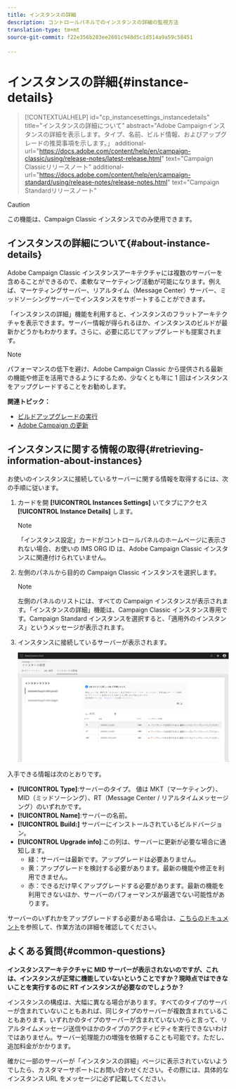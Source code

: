 ```yaml
---
title: インスタンスの詳細
description: コントロールパネルでのインスタンスの詳細の監視方法
translation-type: tm+mt
source-git-commit: f22e356b283ee2601c948d5c1d514a9a59c58451

---
```



# インスタンスの詳細{#instance-details}

>[!CONTEXTUALHELP]
>id=&quot;cp_instancesettings_instancedetails&quot;
>title=&quot;インスタンスの詳細について&quot;
>abstract=&quot;Adobe Campaignインスタンスの詳細を表示します。タイプ、名前、ビルド情報、およびアップグレードの推奨事項を示します。」
>additional-url=&quot;https://docs.adobe.com/content/help/en/campaign-classic/using/release-notes/latest-release.html&quot; text=&quot;Campaign Classicリリースノート&quot;
>additional-url=&quot;https://docs.adobe.com/content/help/en/campaign-standard/using/release-notes/release-notes.html&quot; text=&quot;Campaign Standardリリースノート&quot;

>[!CAUTION]
>
>この機能は、Campaign Classic インスタンスでのみ使用できます。

## インスタンスの詳細について{#about-instance-details}

Adobe Campaign Classic インスタンスアーキテクチャには複数のサーバーを含めることができるので、柔軟なマーケティング活動が可能になります。例えば、マーケティングサーバー、リアルタイム（Message Center）サーバー、ミッドソーシングサーバーでインスタンスをサポートすることができます。

「インスタンスの詳細」機能を利用すると、インスタンスのフラットアーキテクチャを表示できます。サーバー情報が得られるほか、インスタンスのビルドが最新かどうかもわかります。さらに、必要に応じてアップグレードも提案されます。

>[!NOTE]
>
>パフォーマンスの低下を避け、Adobe Campaign Classic から提供される最新の機能や修正を活用できるようにするため、少なくとも年に 1 回はインスタンスをアップグレードすることをお勧めします。

**関連トピック：**

* [ビルドアップグレードの実行](https://docs.campaign.adobe.com/doc/AC/getting_started/EN/buildUpgrade.html)
* [Adobe Campaign の更新](https://docs.campaign.adobe.com/doc/AC/en/PRO_Updating_Adobe_Campaign_Introduction.html)

## インスタンスに関する情報の取得{#retrieving-information-about-instances}

お使いのインスタンスに接続しているサーバーに関する情報を取得するには、次の手順に従います。

1. カードを開 **[!UICONTROL Instances Settings]** いてタブにアクセス **[!UICONTROL Instance Details]** します。

   >[!NOTE]
   >
   >「インスタンス設定」カードがコントロールパネルのホームページに表示されない場合、お使いの IMS ORG ID は、Adobe Campaign Classic インスタンスに関連付けられていません。

1. 左側のパネルから目的の Campaign Classic インスタンスを選択します。

   >[!NOTE]
   >
   >左側のパネルのリストには、すべての Campaign インスタンスが表示されます。「インスタンスの詳細」機能は、Campaign Classic インスタンス専用です。Campaign Standard インスタンスを選択すると、「適用外のインスタンス」というメッセージが表示されます。

1. インスタンスに接続しているサーバーが表示されます。

   ![](assets/instance_details.png)

入手できる情報は次のとおりです。

* **[!UICONTROL Type]**:サーバーのタイプ。 値は MKT（マーケティング）、MID（ミッドソーシング）、RT（Message Center / リアルタイムメッセージング）のいずれかです。
* **[!UICONTROL Name]**:サーバーの名前。
* **[!UICONTROL Build:]** サーバーにインストールされているビルドバージョン。
* **[!UICONTROL Upgrade info]**:この列は、サーバーに更新が必要な場合に通知します。
   * 緑：サーバーは最新です。アップグレードは必要ありません。
   * 黄：アップグレードを検討する必要があります。最新の機能や修正を利用できません。
   * 赤：できるだけ早くアップグレードする必要があります。最新の機能を利用できないほか、サーバーのパフォーマンスが最適でない可能性があります。

サーバーのいずれかをアップグレードする必要がある場合は、[こちらのドキュメント](https://docs.campaign.adobe.com/doc/AC/getting_started/EN/buildUpgrade.html)を参照して、作業方法の詳細を確認してください。

## よくある質問{#common-questions}

**インスタンスアーキテクチャに MID サーバーが表示されないのですが、これは、インスタンスが正常に機能していないということですか？現時点ではできないことを実行するのに RT インスタンスが必要なのでしょうか？**

インスタンスの構成は、大幅に異なる場合があります。すべてのタイプのサーバーが含まれていないこともあれば、同じタイプのサーバーが複数含まれていることもあります。いずれかのタイプのサーバーが含まれていないからと言って、リアルタイムメッセージ送信やほかのタイプのアクティビティを実行できないわけではありません。サーバー処理能力の増強を依頼することも可能です。ただし、追加料金がかかります。

確かに一部のサーバーが「インスタンスの詳細」ページに表示されていないようでしたら、カスタマーサポートにお問い合わせください。その際には、具体的なインスタンス URL をメッセージに必ず記載してください。
